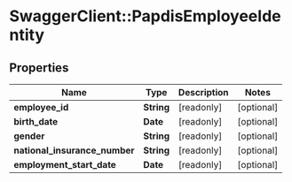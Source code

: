 # SwaggerClient::PapdisEmployeeIdentity

## Properties
Name | Type | Description | Notes
------------ | ------------- | ------------- | -------------
**employee_id** | **String** | [readonly] | [optional] 
**birth_date** | **Date** | [readonly] | [optional] 
**gender** | **String** | [readonly] | [optional] 
**national_insurance_number** | **String** | [readonly] | [optional] 
**employment_start_date** | **Date** | [readonly] | [optional] 

